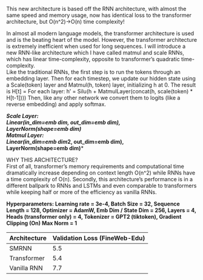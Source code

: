This new architecture is based off the RNN architecture, with almost the same speed and memory usage, now has identical loss to the transformer architecture, but O(n^2)->O(n) time complexity!

In almost all modern language models, the transformer architecture is used and is the beating heart of the model. However, the transformer architecture is extremely inefficient when used for long sequences. I will introduce a new RNN-like architecture which I have called matmul and scale RNNs, which has linear time-complexity, opposite to transformer’s quadratic time-complexity. 
<br> Like the traditional RNNs, the first step is to run the tokens through an embedding layer. Then for each timestep, we update our hidden state using a Scale(token) layer and Matmul(h, token) layer, initializing h at 0. The result is 
H[t] = For each layer: h’ = Silu(h + MatmulLayer(concat(h, scale(token) * H[t-1])))
Then, like any other network we convert them to logits (like a reverse embedding) and apply softmax.

***Scale Layer: <br>
Linear(in_dim=emb dim, out_dim=emb dim), <br>
LayerNorm(shape=emb dim)*** <br>
***Matmul Layer: <br>
Linear(in_dim=emb dim*2, out_dim=emb dim), <br>
LayerNorm(shape=emb dim)*** <br>
<p>
WHY THIS ARCHITECTURE? <br>
First of all, transformer’s memory requirements and computational time dramatically increase depending on context length O(n^2) while RNNs have a time complexity of O(n). Secondly, this architecture’s performance is in a different ballpark to RNNs and LSTMs and even comparable to transformers while keeping half or more of the efficiency as vanilla RNNs.

**Hyperparameters:
Learning rate = 3e-4,
Batch Size = 32,
Sequence Length = 128,
Optimizer = AdamW,
Emb Dim / State Dim = 256,
Layers = 4,
Heads (transformer only) = 4,
Tokenizer = GPT2 (tiktoken),
Gradient Clipping (On) Max Norm = 1**

| Architecture  | Validation Loss (FineWeb-Edu) |
| ------------- | ------------- |
| SMRNN | 5.5 |
| Transformer  | 5.4 |
| Vanilla RNN | 7.7 |
